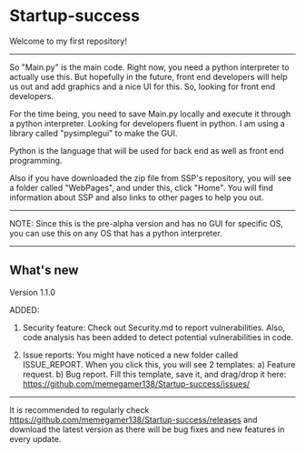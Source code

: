 # Startup-success
Welcome to my first repository!
___________________________________________________________________________________________________________________________________
So "Main.py" is the main code. Right now, you need a python interpreter to actually use this. But hopefully in the future,
 front end developers will help us out and add graphics and a nice UI for this. So, looking for front end developers.

For the time being, you need to save Main.py locally and execute it through a python interpreter. Looking for developers 
fluent in python. I am using a library called "pysimplegui" to make the GUI.

Python is the language that will be used for back end as well as front end programming.

Also if you have downloaded the zip file from SSP's repository, you will see a folder called "WebPages", and under this, 
click "Home". You will find information about SSP and also links to other pages to help you out.
___________________________________________________________________________________________________________________________________

NOTE: Since this is the pre-alpha version and has no GUI for specific OS, you can use this on any OS that has a python interpreter.
___________________________________________________________________________________________________________________________________

## What's new
Version 1.1.0

ADDED:
1. Security feature: Check out Security.md to report vulnerabilities. Also, code analysis has been added to 
detect potential vulnerabilities in code.

2. Issue reports: You might have noticed a new folder called ISSUE_REPORT. When you click this, you will see 2 templates:
a) Feature request.
b) Bug report.
Fill this template, save it, and drag/drop it here: https://github.com/memegamer138/Startup-success/issues/
___________________________________________________________________________________________________________________________________
It is recommended to regularly check https://github.com/memegamer138/Startup-success/releases and download the latest version as there will be bug fixes and new features
in every update.
